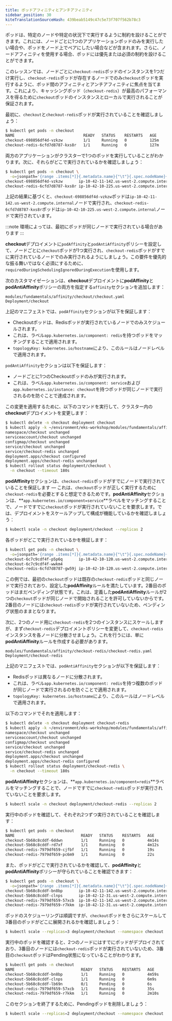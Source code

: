 ```yaml
---
title: ポッドアフィニティとアンチアフィニティ
sidebar_position: 30
kiteTranslationSourceHash: 439beab5149c47c5e73f707f562b78c3
---
```


ポッドは、特定のノードや特定の状況下で実行するように制約を設けることができます。これには、ノードごとに1つのアプリケーションポッドのみを実行したい場合や、ポッドをノード上でペアにしたい場合などが含まれます。さらに、ノードアフィニティを使用する場合、ポッドには優先または必須の制約を設けることができます。

このレッスンでは、ノードごとに`checkout-redis`ポッドのインスタンスを1つだけ実行し、`checkout-redis`ポッドが存在するノードでのみ`checkout`ポッドを実行するように、ポッド間のアフィニティとアンチアフィニティに焦点を当てます。これにより、キャッシングポッド（`checkout-redis`）が最高のパフォーマンスを得るために`checkout`ポッドのインスタンスとローカルで実行されることが保証されます。

最初に、`checkout`と`checkout-redis`ポッドが実行されていることを確認しましょう：

```bash
$ kubectl get pods -n checkout
NAME                              READY   STATUS    RESTARTS   AGE
checkout-698856df4d-vzkzw         1/1     Running   0          125m
checkout-redis-6cfd7d8787-kxs8r   1/1     Running   0          127m
```

両方のアプリケーションがクラスターで1つのポッドを実行していることがわかります。次に、それらがどこで実行されているかを確認しましょう：

```bash
$ kubectl get pods -n checkout \
  -o=jsonpath='{range .items[*]}{.metadata.name}{"\t"}{.spec.nodeName}{"\n"}'
checkout-698856df4d-vzkzw       ip-10-42-11-142.us-west-2.compute.internal
checkout-redis-6cfd7d8787-kxs8r ip-10-42-10-225.us-west-2.compute.internal
```

上記の結果に基づくと、`checkout-698856df4d-vzkzw`ポッドは`ip-10-42-11-142.us-west-2.compute.internal`ノードで実行され、`checkout-redis-6cfd7d8787-kxs8r`ポッドは`ip-10-42-10-225.us-west-2.compute.internal`ノードで実行されています。

:::note
環境によっては、最初にポッドが同じノードで実行されている場合があります
:::

**checkout**デプロイメントに`podAffinity`と`podAntiAffinity`ポリシーを設定して、ノードごとに`checkout`ポッドが1つ実行され、`checkout-redis`ポッドがすでに実行されているノードでのみ実行されるようにしましょう。この要件を優先的な振る舞いではなく必須にするために、`requiredDuringSchedulingIgnoredDuringExecution`を使用します。

次のカスタマイゼーションは、**checkout**デプロイメントに**podAffinity**と**podAntiAffinity**ポリシーの両方を指定する`affinity`セクションを追加します：

```kustomization
modules/fundamentals/affinity/checkout/checkout.yaml
Deployment/checkout
```
上記のマニフェストでは、`podAffinity`セクションが以下を保証します：
   - Checkoutポッドは、Redisポッドが実行されているノードでのみスケジュールされます。
   - これは、ラベル`app.kubernetes.io/component: redis`を持つポッドをマッチングすることで適用されます。
   - `topologyKey: kubernetes.io/hostname`により、このルールはノードレベルで適用されます。

`podAntiAffinity`セクションは以下を保証します：
   - ノードごとに1つのCheckoutポッドのみが実行されます。
   - これは、ラベル`app.kubernetes.io/component: service`および`app.kubernetes.io/instance: checkout`を持つポッドが同じノードで実行されるのを防ぐことで達成されます。

この変更を適用するために、以下のコマンドを実行して、クラスター内の**checkout**デプロイメントを変更します：

```bash
$ kubectl delete -n checkout deployment checkout
$ kubectl apply -k ~/environment/eks-workshop/modules/fundamentals/affinity/checkout/
namespace/checkout unchanged
serviceaccount/checkout unchanged
configmap/checkout unchanged
service/checkout unchanged
service/checkout-redis unchanged
deployment.apps/checkout configured
deployment.apps/checkout-redis unchanged
$ kubectl rollout status deployment/checkout \
  -n checkout --timeout 180s
```

**podAffinity**セクションは、`checkout-redis`ポッドがすでにノードで実行されていることを保証します — これは、`checkout`ポッドが正しく実行するために`checkout-redis`を必要とすると想定できるためです。**podAntiAffinity**セクションは、**`app.kubernetes.io/component=service`**ラベルをマッチングすることで、ノードですでに`checkout`ポッドが実行されていないことを要求します。では、デプロイメントをスケールアップして構成が機能しているかを確認しましょう：

```bash
$ kubectl scale -n checkout deployment/checkout --replicas 2
```

各ポッドがどこで実行されているかを検証します：

```bash
$ kubectl get pods -n checkout \
  -o=jsonpath='{range .items[*]}{.metadata.name}{"\t"}{.spec.nodeName}{"\n"}'
checkout-6c7c9cdf4f-p5p6q       ip-10-42-10-120.us-west-2.compute.internal
checkout-6c7c9cdf4f-wwkm4
checkout-redis-6cfd7d8787-gw59j ip-10-42-10-120.us-west-2.compute.internal
```

この例では、最初の`checkout`ポッドは既存の`checkout-redis`ポッドと同じノードで実行されており、設定した**podAffinity**ルールを満たしています。2番目のポッドはまだペンディング状態です。これは、定義した**podAntiAffinity**ルールが2つの`checkout`ポッドが同じノードで開始されることを許可していないからです。2番目のノードには`checkout-redis`ポッドが実行されていないため、ペンディング状態のままとなります。

次に、2つのノード用に`checkout-redis`を2つのインスタンスにスケールしますが、まず`checkout-redis`デプロイメントポリシーを変更して、`checkout-redis`インスタンスを各ノードに分散させましょう。これを行うには、単に**podAntiAffinity**ルールを作成する必要があります。

```kustomization
modules/fundamentals/affinity/checkout-redis/checkout-redis.yaml
Deployment/checkout-redis
```
上記のマニフェストでは、`podAntiAffinity`セクションが以下を保証します：
   - Redisポッドは異なるノードに分散されます。
   - これは、ラベル`app.kubernetes.io/component: redis`を持つ複数のポッドが同じノードで実行されるのを防ぐことで適用されます。
   - `topologyKey: kubernetes.io/hostname`により、このルールはノードレベルで適用されます。

以下のコマンドでそれを適用します：

```bash
$ kubectl delete -n checkout deployment checkout-redis
$ kubectl apply -k ~/environment/eks-workshop/modules/fundamentals/affinity/checkout-redis/
namespace/checkout unchanged
serviceaccount/checkout unchanged
configmap/checkout unchanged
service/checkout unchanged
service/checkout-redis unchanged
deployment.apps/checkout unchanged
deployment.apps/checkout-redis configured
$ kubectl rollout status deployment/checkout-redis \
  -n checkout --timeout 180s
```

**podAntiAffinity**セクションは、**`app.kubernetes.io/component=redis`**ラベルをマッチングすることで、ノードですでに`checkout-redis`ポッドが実行されていないことを要求します。

```bash
$ kubectl scale -n checkout deployment/checkout-redis --replicas 2
```

実行中のポッドを確認して、それぞれ2つずつ実行されていることを確認します：

```bash
$ kubectl get pods -n checkout
NAME                             READY   STATUS    RESTARTS   AGE
checkout-5b68c8cddf-6ddwn        1/1     Running   0          4m14s
checkout-5b68c8cddf-rd7xf        1/1     Running   0          4m12s
checkout-redis-7979df659-cjfbf   1/1     Running   0          19s
checkout-redis-7979df659-pc6m9   1/1     Running   0          22s
```

また、ポッドがどこで実行されているかを確認して、**podAffinity**と**podAntiAffinity**ポリシーが守られていることを確認できます：

```bash
$ kubectl get pods -n checkout \
  -o=jsonpath='{range .items[*]}{.metadata.name}{"\t"}{.spec.nodeName}{"\n"}'
checkout-5b68c8cddf-bn8bp       ip-10-42-11-142.us-west-2.compute.internal
checkout-5b68c8cddf-clnps       ip-10-42-12-31.us-west-2.compute.internal
checkout-redis-7979df659-57xcb  ip-10-42-11-142.us-west-2.compute.internal
checkout-redis-7979df659-r7kkm  ip-10-42-12-31.us-west-2.compute.internal
```

ポッドのスケジューリングは順調ですが、`checkout`ポッドをさらにスケールして3番目のポッドがどこに展開されるかを確認しましょう：

```bash
$ kubectl scale --replicas=3 deployment/checkout --namespace checkout
```

実行中のポッドを確認すると、2つのノードにはすでにポッドがデプロイされており、3番目のノードには`checkout-redis`ポッドが実行されていないため、3番目の`checkout`ポッドはPending状態になっていることがわかります。

```bash
$ kubectl get pods -n checkout
NAME                             READY   STATUS    RESTARTS   AGE
checkout-5b68c8cddf-bn8bp        1/1     Running   0          4m59s
checkout-5b68c8cddf-clnps        1/1     Running   0          6m9s
checkout-5b68c8cddf-lb69n        0/1     Pending   0          6s
checkout-redis-7979df659-57xcb   1/1     Running   0          35s
checkout-redis-7979df659-r7kkm   1/1     Running   0          2m10s
```

このセクションを終了するために、Pendingポッドを削除しましょう：

```bash
$ kubectl scale --replicas=2 deployment/checkout --namespace checkout
```
